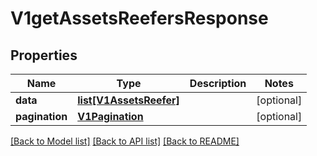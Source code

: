 # V1getAssetsReefersResponse

## Properties
Name | Type | Description | Notes
------------ | ------------- | ------------- | -------------
**data** | [**list[V1AssetsReefer]**](V1AssetsReefer.md) |  | [optional] 
**pagination** | [**V1Pagination**](V1Pagination.md) |  | [optional] 

[[Back to Model list]](../README.md#documentation-for-models) [[Back to API list]](../README.md#documentation-for-api-endpoints) [[Back to README]](../README.md)


